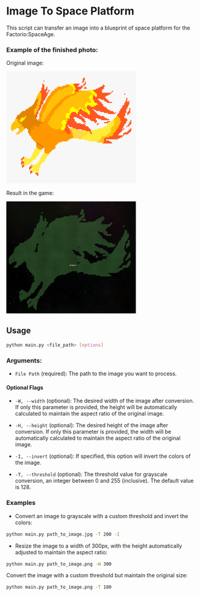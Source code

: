 # Image To Space Platform

This script can transfer an image into a blueprint of space platform for the Factorio:SpaceAge.

### Example of the finished photo:

Original image:

<img src="examples/phoenix.png" alt="PhoenixImage" width="344" height="297">

Result in the game:

<img src="examples/phoenix_in_game.png" alt="PhoenixImage" width="344" height="297">



## Usage

```bash
python main.py <file_path> [options]
```

### Arguments:
- `File Path` (required): The path to the image you want to process.

#### Optional Flags
 - `-W, --width` (optional): The desired width of the image after conversion. If only this parameter is provided, the height will be automatically calculated to maintain the aspect ratio of the original image.

 - `-H, --height` (optional): The desired height of the image after conversion. If only this parameter is provided, the width will be automatically calculated to maintain the aspect ratio of the original image.

 - `-I, --invert` (optional): If specified, this option will invert the colors of the image.

 - `-T, --threshold` (optional): The threshold value for grayscale conversion, an integer between 0 and 255 (inclusive). The default value is 128.

### Examples
- Convert an image to grayscale with a custom threshold and invert the colors:
```bash
python main.py path_to_image.jpg -T 200 -I
```

- Resize the image to a width of 300px, with the height automatically adjusted to maintain the aspect ratio:
```bash
python main.py path_to_image.png -W 300
```

Convert the image with a custom threshold but maintain the original size:
```bash
python main.py path_to_image.png -T 180
```